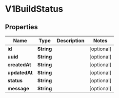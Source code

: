 
# V1BuildStatus

## Properties
Name | Type | Description | Notes
------------ | ------------- | ------------- | -------------
**id** | **String** |  |  [optional]
**uuid** | **String** |  |  [optional]
**createdAt** | **String** |  |  [optional]
**updatedAt** | **String** |  |  [optional]
**status** | **String** |  |  [optional]
**message** | **String** |  |  [optional]




